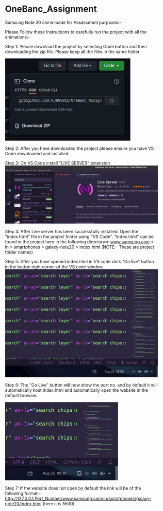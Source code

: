 # OneBanc_Assignment
Samsung Note 20 clone made for Assessment purposes:-

Please Follow these Instructions to carefully run the project with all the animations:-

Step 1: Please download the project by selecting Code button and then downloading the zip file. Please keep all the files in the same folder.

![](readme_images/img1.png)


Step 2: After you have downloaded the project please ensure you have VS Code downloaded and installed.


Step 3: On VS Code install "LIVE SERVER" extension 
![](readme_images/img2.png)


Step 4: After Live server has been successfully installed. Open the "index.html" file in the project folder using "VS Code".
       "index.html" can be found in the project here in the following directory=> www.samsung.com > in > smartphones > galaxy-note20 > index.html (NOTE:- These are project folder names)
 

Step 5: After you have opened index.html in VS code click "Go live" button in the botton right corner of the VS code window.
![](readme_images/img3.png)

Step 6: The "Go Live" button will now show the port no. and by default it will automatically host index.html and automatically open the website in the default browser.

![](readme_images/img4.png)

Step 7: If the website does not open by default the link will be of the following format:-
        http://127.0.0.1:Port_Number/www.samsung.com/in/smartphones/galaxy-note20/index.html (here it is 5500)
